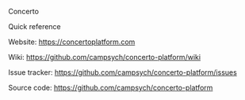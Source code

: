 Concerto

Quick reference

Website: https://concertoplatform.com

Wiki: https://github.com/campsych/concerto-platform/wiki

Issue tracker: https://github.com/campsych/concerto-platform/issues

Source code: https://github.com/campsych/concerto-platform
